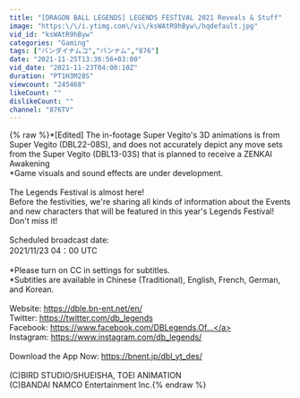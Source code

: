 ```yaml
---
title: "[DRAGON BALL LEGENDS] LEGENDS FESTIVAL 2021 Reveals & Stuff"
image: "https:\/\/i.ytimg.com\/vi\/ksWAtR9hByw\/hqdefault.jpg"
vid_id: "ksWAtR9hByw"
categories: "Gaming"
tags: ["バンダイナムコ","バンナム","876"]
date: "2021-11-25T13:36:56+03:00"
vid_date: "2021-11-23T04:00:10Z"
duration: "PT1H3M28S"
viewcount: "245468"
likeCount: ""
dislikeCount: ""
channel: "876TV"
---
```

{% raw %}*[Edited] The in-footage Super Vegito's 3D animations is from Super Vegito (DBL22-08S), and does not accurately depict any move sets from the Super Vegito (DBL13-03S) that is planned to receive a ZENKAI Awakening<br />*Game visuals and sound effects are under development.<br /><br />The Legends Festival is almost here!<br />Before the festivities, we're sharing all kinds of information about the Events and new characters that will be featured in this year's Legends Festival!<br />Don't miss it!<br /><br />Scheduled broadcast date:<br />2021/11/23 04：00 UTC<br /><br />*Please turn on CC in settings for subtitles.<br />*Subtitles are available in Chinese (Traditional), English, French, German, and Korean.<br /><br />Website: <a rel="nofollow" target="blank" href="https://dble.bn-ent.net/en/">https://dble.bn-ent.net/en/</a><br />Twitter: <a rel="nofollow" target="blank" href="https://twitter.com/db_legends">https://twitter.com/db_legends</a><br />Facebook: <a rel="nofollow" target="blank" href="https://www.facebook.com/DBLegends.Of...">https://www.facebook.com/DBLegends.Of...</a><br />Instagram: <a rel="nofollow" target="blank" href="https://www.instagram.com/db_legends/">https://www.instagram.com/db_legends/</a><br /><br />Download the App Now: <a rel="nofollow" target="blank" href="https://bnent.jp/dbl_yt_des/">https://bnent.jp/dbl_yt_des/</a><br /><br />(C)BIRD STUDIO/SHUEISHA, TOEI ANIMATION<br />(C)BANDAI NAMCO Entertainment Inc.{% endraw %}
